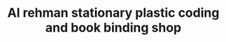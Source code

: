 ---
title: "Al rehman stationary plastic coding and book binding shop"
url: /karachi/al-rehman-stationary-plastic-coding-and-book-binding-shop/
shop: Bücher
---